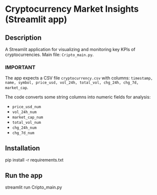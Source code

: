# Cryptocurrency Market Insights (Streamlit app)

## Description
A Streamlit application for visualizing and monitoring key KPIs of cryptocurrencies.
Main file: `Cripto_main.py`. 
### IMPORTANT
The app expects a CSV file `cryptocurrency.csv` with columns:
`timestamp, name, symbol, price_usd, vol_24h, total_vol, chg_24h, chg_7d, market_cap`.

The code converts some string columns into numeric fields for analysis:
- `price_usd_num`
- `vol_24h_num`
- `market_cap_num`
- `total_vol_num`
- `chg_24h_num`
- `chg_7d_num`

## Installation
pip install -r requirements.txt

## Run the app
streamlit run Cripto_main.py


